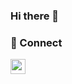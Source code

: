 ### Hi there 👋

<!--
**shaheenfazim/shaheenfazim** is a ✨ _special_ ✨ repository because its `README.md` (this file) appears on your GitHub profile.

Here are some ideas to get you started:

- 🔭 I’m currently working on ...
- 🌱 I’m currently learning ...
- 👯 I’m looking to collaborate on ...
- 🤔 I’m looking for help with ...
- 💬 Ask me about ...
- 📫 How to reach me: ...
- 😄 Pronouns: ...
- ⚡ Fun fact: ...
-->

### 🔗 Connect
<a href='https://www.linkedin.com/in/shaheenfazim'><img src='Social/Linkein' width='24'/></a>&nbsp;
